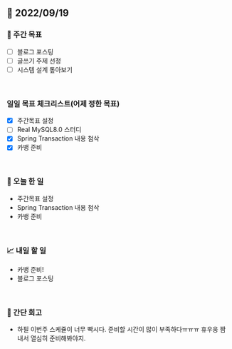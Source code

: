 ## 📅 2022/09/19


### 👏 주간 목표

- [ ] 블로그 포스팅
- [ ] 글쓰기 주제 선정
- [ ] 시스템 설계 톺아보기

<br/>

### 일일 목표 체크리스트(어제 정한 목표)

- [x] 주간목표 설정
- [ ] Real MySQL8.0 스터디
- [x] Spring Transaction 내용 첨삭
- [x] 카뱅 준비

<br/>

### 💯 오늘 한 일

- 주간목표 설정
- Spring Transaction 내용 첨삭
- 카뱅 준비

<br/>

### 📈 내일 할 일

- 카뱅 준비!
- 블로그 포스팅

<br/>

### 🤔 간단 회고

- 하필 이번주 스케쥴이 너무 빡시다. 준비할 시간이 많이 부족하다ㅠㅠㅠ 휴우웅 짬내서 열심히 준비해봐야지.
